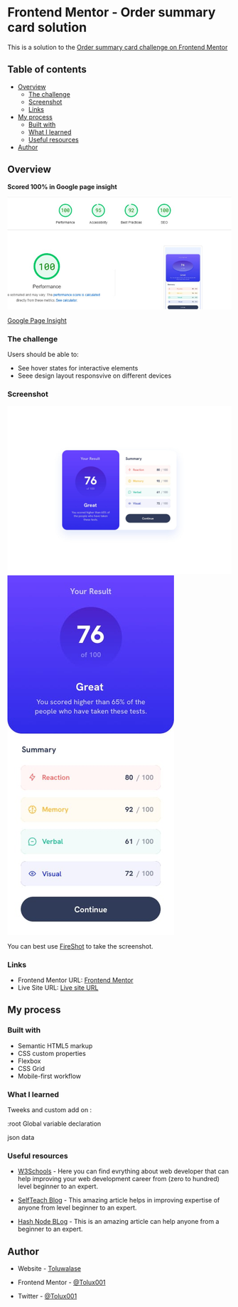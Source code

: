 # Frontend Mentor - Order summary card solution

This is a solution to the [Order summary card challenge on Frontend Mentor](https://www.frontendmentor.io/challenges/order-summary-component-QlPmajDUj)

## Table of contents

- [Overview](#overview)
  - [The challenge](#the-challenge)
  - [Screenshot](#screenshot)
  - [Links](#links)
- [My process](#my-process)
  - [Built with](#built-with)
  - [What I learned](#what-i-learned)
  - [Useful resources](#useful-resources)
- [Author](#author)

## Overview

<b> **Scored 100% in Google page insight** </b>

![Google-page-insight-score](design/page-speed.png.jpg)

[Google Page Insight](https://pagespeed.web.dev/analysis/https-result-card-component-netlify-app/wepl6ckf24?form_factor=desktop)

### The challenge

Users should be able to:

- See hover states for interactive elements
- Seee design layout responsvive on different devices

### Screenshot

![Desktop-images](design/desktop-design.jpg)
![Mobile-images](design/mobile-design.jpg)

You can best use [FireShot](https://getfireshot.com/) to take the screenshot.

### Links

- Frontend Mentor URL: [Frontend Mentor](https://your-solution-url.com)
- Live Site URL: [Live site URL](https://result-card-component.netlify.app/)

## My process

### Built with

- Semantic HTML5 markup
- CSS custom properties
- Flexbox
- CSS Grid
- Mobile-first workflow

### What I learned


Tweeks and custom add on :

:root 
Global variable declaration

json data


### Useful resources

- [W3Schools](https://www.w3schools.com/) - Here you can find evrything about web developer that can help  improving your web development career from (zero to hundred) level beginner to an expert.

- [SelfTeach Blog](tolux.hashnode.dev) - This amazing article helps in improving expertise of anyone from level beginner to an expert.

- [Hash Node BLog](tolux.hashnode.dev) - This is an amazing article can help anyone from a beginner to an expert.

## Author

- Website - [Toluwalase](https://www.linkedin.com/in/adejuwon-toluwalase-660580234)

- Frontend Mentor - [@Tolux001](https://www.frontendmentor.io/profile/Tolux001)

- Twitter - [@Tolux001](https://www.twitter.com/tolux001)
